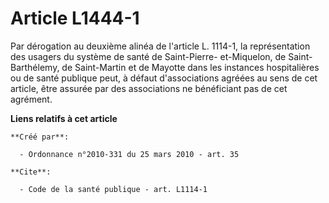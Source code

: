 # Article L1444-1

Par dérogation au deuxième alinéa de l'article L. 1114-1, la représentation des usagers du système de santé de Saint-Pierre-
et-Miquelon, de Saint-Barthélemy, de Saint-Martin et de Mayotte dans les instances hospitalières ou de santé publique peut, à
défaut d'associations agréées au sens de cet article, être assurée par des associations ne bénéficiant pas de cet agrément.

**Liens relatifs à cet article**

	**Créé par**:

	  - Ordonnance n°2010-331 du 25 mars 2010 - art. 35

	**Cite**:

	  - Code de la santé publique - art. L1114-1
